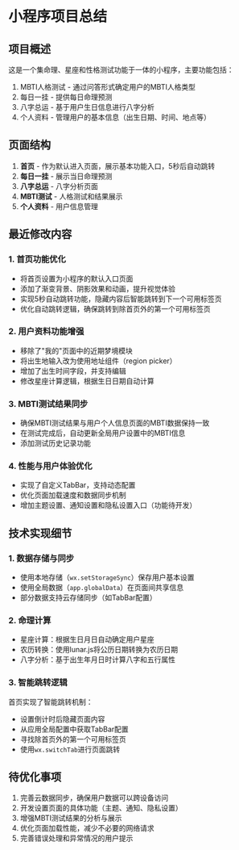 # 小程序项目总结

## 项目概述

这是一个集命理、星座和性格测试功能于一体的小程序，主要功能包括：

1. MBTI人格测试 - 通过问答形式确定用户的MBTI人格类型
2. 每日一挂 - 提供每日命理预测
3. 八字总运 - 基于用户生日信息进行八字分析
4. 个人资料 - 管理用户的基本信息（出生日期、时间、地点等）

## 页面结构

1. **首页** - 作为默认进入页面，展示基本功能入口，5秒后自动跳转
2. **每日一挂** - 展示当日命理预测
3. **八字总运** - 八字分析页面
4. **MBTI测试** - 人格测试和结果展示
5. **个人资料** - 用户信息管理

## 最近修改内容

### 1. 首页功能优化

- 将首页设置为小程序的默认入口页面
- 添加了渐变背景、阴影效果和动画，提升视觉体验
- 实现5秒自动跳转功能，隐藏内容后智能跳转到下一个可用标签页
- 优化自动跳转逻辑，确保跳转到除首页外的第一个可用标签页

### 2. 用户资料功能增强

- 移除了"我的"页面中的近期梦境模块
- 将出生地输入改为使用地址组件（region picker）
- 增加了出生时间字段，并支持编辑
- 修改星座计算逻辑，根据生日日期自动计算

### 3. MBTI测试结果同步

- 确保MBTI测试结果与用户个人信息页面的MBTI数据保持一致
- 在测试完成后，自动更新全局用户设置中的MBTI信息
- 添加测试历史记录功能

### 4. 性能与用户体验优化

- 实现了自定义TabBar，支持动态配置
- 优化页面加载速度和数据同步机制
- 增加主题设置、通知设置和隐私设置入口（功能待开发）

## 技术实现细节

### 1. 数据存储与同步

- 使用本地存储（`wx.setStorageSync`）保存用户基本设置
- 使用全局数据（`app.globalData`）在页面间共享信息
- 部分数据支持云存储同步（如TabBar配置）

### 2. 命理计算

- 星座计算：根据生日月日自动确定用户星座
- 农历转换：使用lunar.js将公历日期转换为农历日期
- 八字分析：基于出生年月日时计算八字和五行属性

### 3. 智能跳转逻辑

首页实现了智能跳转机制：
- 设置倒计时后隐藏页面内容
- 从应用全局配置中获取TabBar配置
- 寻找除首页外的第一个可用标签页
- 使用`wx.switchTab`进行页面跳转

## 待优化事项

1. 完善云数据同步，确保用户数据可以跨设备访问
2. 开发设置页面的具体功能（主题、通知、隐私设置）
3. 增强MBTI测试结果的分析与展示
4. 优化页面加载性能，减少不必要的网络请求
5. 完善错误处理和异常情况的用户提示 